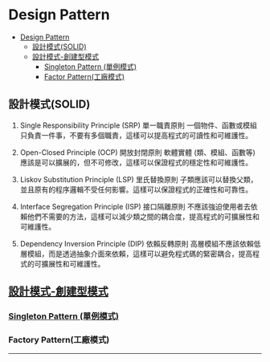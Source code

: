 # Design Pattern

- [Design Pattern](#design-pattern)
  - [設計模式(SOLID)](#設計模式solid)
  - [設計模式-創建型模式](#設計模式-創建型模式)
    - [Singleton Pattern (單例模式)](#singleton-pattern-單例模式)
    - [Factor Pattern(工廠模式)](#factor-pattern工廠模式)

## 設計模式(SOLID)

1. Single Responsibility Principle (SRP) 單一職責原則
   一個物件、函數或模組只負責一件事，不要有多個職責，這樣可以提高程式的可讀性和可維護性。

2. Open-Closed Principle (OCP) 開放封閉原則
   軟體實體 (類、模組、函數等) 應該是可以擴展的，但不可修改，這樣可以保證程式的穩定性和可維護性。

3. Liskov Substitution Principle (LSP) 里氏替換原則
   子類應該可以替換父類，並且原有的程序邏輯不受任何影響。這樣可以保證程式的正確性和可靠性。

4. Interface Segregation Principle (ISP) 接口隔離原則
   不應該強迫使用者去依賴他們不需要的方法，這樣可以減少類之間的耦合度，提高程式的可擴展性和可維護性。

5. Dependency Inversion Principle (DIP) 依賴反轉原則
   高層模組不應該依賴低層模組，而是透過抽象介面來依賴，這樣可以避免程式碼的緊密耦合，提高程式的可擴展性和可維護性。

## [設計模式-創建型模式](./creationalPattern/)

### [Singleton Pattern (單例模式)](./creationalPattern/singleton.md)

### Factory Pattern(工廠模式)
---
